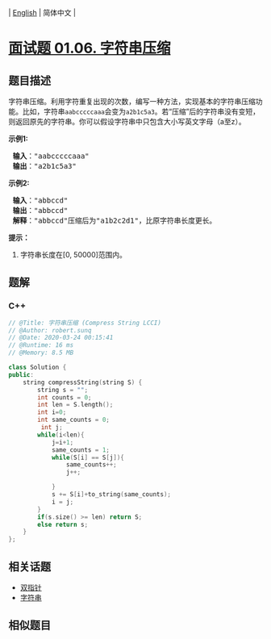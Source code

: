 
| [English](README_EN.md) | 简体中文 |

# [面试题 01.06. 字符串压缩](https://leetcode.cn//problems/compress-string-lcci/)

## 题目描述

<p>字符串压缩。利用字符重复出现的次数，编写一种方法，实现基本的字符串压缩功能。比如，字符串<code>aabcccccaaa</code>会变为<code>a2b1c5a3</code>。若“压缩”后的字符串没有变短，则返回原先的字符串。你可以假设字符串中只包含大小写英文字母（a至z）。</p>

<p> <strong>示例1:</strong></p>

<pre>
<strong> 输入</strong>："aabcccccaaa"
<strong> 输出</strong>："a2b1c5a3"
</pre>

<p> <strong>示例2:</strong></p>

<pre>
<strong> 输入</strong>："abbccd"
<strong> 输出</strong>："abbccd"
<strong> 解释</strong>："abbccd"压缩后为"a1b2c2d1"，比原字符串长度更长。
</pre>

<p><strong>提示：</strong></p>

<ol>
<li>字符串长度在[0, 50000]范围内。</li>
</ol>


## 题解


### C++

```C++
// @Title: 字符串压缩 (Compress String LCCI)
// @Author: robert.sunq
// @Date: 2020-03-24 00:15:41
// @Runtime: 16 ms
// @Memory: 8.5 MB

class Solution {
public:
    string compressString(string S) {
        string s = "";
        int counts = 0;
        int len = S.length();
        int i=0;
        int same_counts = 0;
         int j;
        while(i<len){
            j=i+1;
            same_counts = 1;
            while(S[i] == S[j]){
                same_counts++;
                j++;

            }
            s += S[i]+to_string(same_counts);
            i = j;
        }
        if(s.size() >= len) return S;
        else return s;
    }
};
```



## 相关话题

- [双指针](https://leetcode.cn//tag/two-pointers)
- [字符串](https://leetcode.cn//tag/string)

## 相似题目



